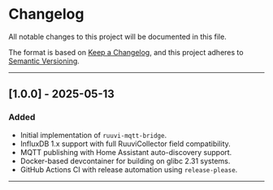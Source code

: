 # Changelog

All notable changes to this project will be documented in this file.

The format is based on [Keep a Changelog](https://keepachangelog.com/en/1.0.0/),
and this project adheres to [Semantic Versioning](https://semver.org/spec/v2.0.0.html).

---

## [1.0.0] - 2025-05-13

### Added
- Initial implementation of `ruuvi-mqtt-bridge`.
- InfluxDB 1.x support with full RuuviCollector field compatibility.
- MQTT publishing with Home Assistant auto-discovery support.
- Docker-based devcontainer for building on glibc 2.31 systems.
- GitHub Actions CI with release automation using `release-please`.

---
